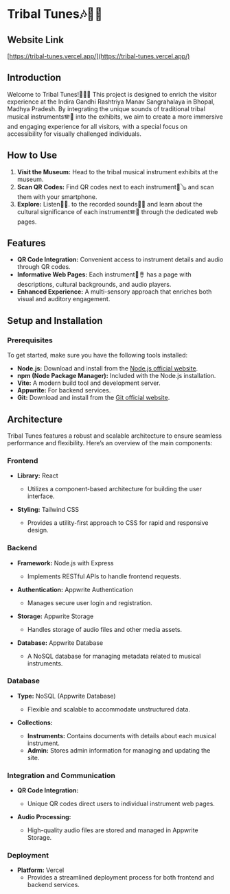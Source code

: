 # Tribal Tunes🎶🎵🎼

## Website Link
[https://tribal-tunes.vercel.app/](https://tribal-tunes.vercel.app/)

## Introduction
Welcome to Tribal Tunes!🎹🎺🎼 This project is designed to enrich the visitor experience at the Indira Gandhi Rashtriya Manav Sangrahalaya in Bhopal, Madhya Pradesh. By integrating the unique sounds of traditional tribal musical instruments🪗🎷 into the exhibits, we aim to create a more immersive and engaging experience for all visitors, with a special focus on accessibility for visually challenged individuals.

## How to Use
1. **Visit the Museum:** Head to the tribal musical instrument exhibits at the museum.
2. **Scan QR Codes:** Find QR codes next to each instrument🎻🪕 and scan them with your smartphone.
3. **Explore:** Listen👂🏻. to the recorded sounds🪈🎶 and learn about the cultural significance of each instrument🪗🎷 through the dedicated web pages.

## Features
- **QR Code Integration:** Convenient access to instrument details and audio through QR codes.
- **Informative Web Pages:** Each instrument🥁🪘 has a page with descriptions, cultural backgrounds, and audio players.
- **Enhanced Experience:** A multi-sensory approach that enriches both visual and auditory engagement.

## Setup and Installation

### Prerequisites
To get started, make sure you have the following tools installed:

- **Node.js:** Download and install from the [Node.js official website](https://nodejs.org/).
- **npm (Node Package Manager):** Included with the Node.js installation.
- **Vite:** A modern build tool and development server. 
- **Appwrite:** For backend services.
- **Git:** Download and install from the [Git official website](https://git-scm.com/).

## Architecture
Tribal Tunes features a robust and scalable architecture to ensure seamless performance and flexibility. Here’s an overview of the main components:

### Frontend
- **Library:** React
  - Utilizes a component-based architecture for building the user interface.

- **Styling:** Tailwind CSS
  - Provides a utility-first approach to CSS for rapid and responsive design.

### Backend
- **Framework:** Node.js with Express
  - Implements RESTful APIs to handle frontend requests.

- **Authentication:** Appwrite Authentication
  - Manages secure user login and registration.

- **Storage:** Appwrite Storage
  - Handles storage of audio files and other media assets.

- **Database:** Appwrite Database
  - A NoSQL database for managing metadata related to musical instruments.

### Database
- **Type:** NoSQL (Appwrite Database)
  - Flexible and scalable to accommodate unstructured data.

- **Collections:**
  - **Instruments:** Contains documents with details about each musical instrument.
  - **Admin:** Stores admin information for managing and updating the site.

### Integration and Communication

- **QR Code Integration:** 
  - Unique QR codes direct users to individual instrument web pages.
  
- **Audio Processing:** 
  - High-quality audio files are stored and managed in Appwrite Storage.

### Deployment
- **Platform:** Vercel
  - Provides a streamlined deployment process for both frontend and backend services.

